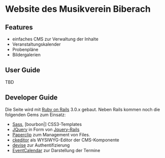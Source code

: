 Website des Musikverein Biberach
================================

Features
--------

- einfaches CMS zur Verwaltung der Inhalte
- Veranstaltungskalender
- Probenpläne
- Bildergalerien

User Guide
----------

TBD

Developer Guide
---------------
Die Seite wird mit [Ruby on Rails](http://www.rubyonrails.org) 3.0.x gebaut.
Neben Rails kommen noch die folgenden Gems zum Einsatz:

- [Sass](http://sass-lang.com), [bourbon|] CSS3-Templates
- [JQuery](http://jquery.com/) in Form von [Jquery-Rails](https://github.com/indirect/jquery-rails)
- [Paperclip](https://github.com/thoughtbot/paperclip) zum Management von Files.
- [ckeditor](https://github.com/galetahub/rails-ckeditor) als WYSIWYG-Editor der CMS-Komponente
- [devise](https://github.com/plataformatec/devise) zur Authentifizierung
- [EventCalendar](https://github.com/elevation/event_calendar) zur Darstellung der Termine

